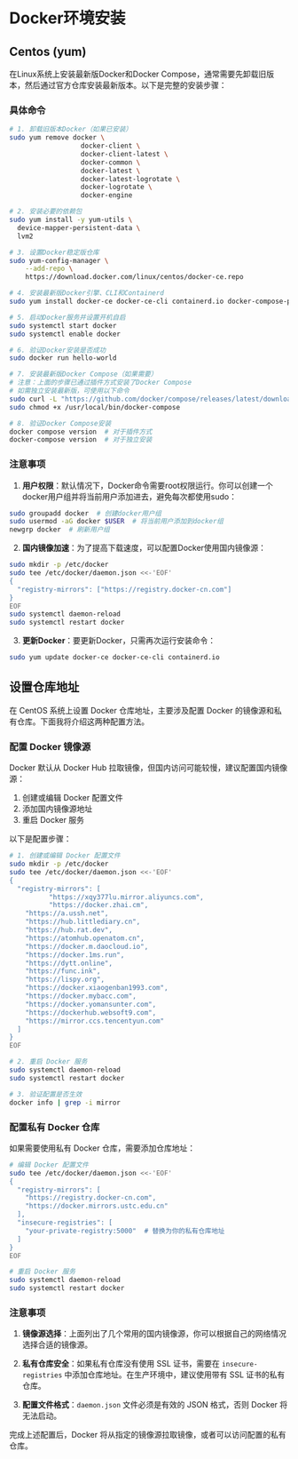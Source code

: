 # Docker环境安装

## Centos (yum)

在Linux系统上安装最新版Docker和Docker Compose，通常需要先卸载旧版本，然后通过官方仓库安装最新版本。以下是完整的安装步骤：

### 具体命令

```bash
# 1. 卸载旧版本Docker（如果已安装）
sudo yum remove docker \
                  docker-client \
                  docker-client-latest \
                  docker-common \
                  docker-latest \
                  docker-latest-logrotate \
                  docker-logrotate \
                  docker-engine

# 2. 安装必要的依赖包
sudo yum install -y yum-utils \
  device-mapper-persistent-data \
  lvm2

# 3. 设置Docker稳定版仓库
sudo yum-config-manager \
    --add-repo \
    https://download.docker.com/linux/centos/docker-ce.repo

# 4. 安装最新版Docker引擎、CLI和Containerd
sudo yum install docker-ce docker-ce-cli containerd.io docker-compose-plugin

# 5. 启动Docker服务并设置开机自启
sudo systemctl start docker
sudo systemctl enable docker

# 6. 验证Docker安装是否成功
sudo docker run hello-world

# 7. 安装最新版Docker Compose（如果需要）
# 注意：上面的步骤已通过插件方式安装了Docker Compose
# 如需独立安装最新版，可使用以下命令
sudo curl -L "https://github.com/docker/compose/releases/latest/download/docker-compose-$(uname -s)-$(uname -m)" -o /usr/local/bin/docker-compose
sudo chmod +x /usr/local/bin/docker-compose

# 8. 验证Docker Compose安装
docker compose version  # 对于插件方式
docker-compose version  # 对于独立安装
```

### 注意事项

1. **用户权限**：默认情况下，Docker命令需要root权限运行。你可以创建一个docker用户组并将当前用户添加进去，避免每次都使用sudo：

```bash
sudo groupadd docker  # 创建docker用户组
sudo usermod -aG docker $USER  # 将当前用户添加到docker组
newgrp docker  # 刷新用户组
```

2. **国内镜像加速**：为了提高下载速度，可以配置Docker使用国内镜像源：

```bash
sudo mkdir -p /etc/docker
sudo tee /etc/docker/daemon.json <<-'EOF'
{
  "registry-mirrors": ["https://registry.docker-cn.com"]
}
EOF
sudo systemctl daemon-reload
sudo systemctl restart docker
```

3. **更新Docker**：要更新Docker，只需再次运行安装命令：

```bash
sudo yum update docker-ce docker-ce-cli containerd.io
```




## 设置仓库地址

在 CentOS 系统上设置 Docker 仓库地址，主要涉及配置 Docker 的镜像源和私有仓库。下面我将介绍这两种配置方法。

### 配置 Docker 镜像源

Docker 默认从 Docker Hub 拉取镜像，但国内访问可能较慢，建议配置国内镜像源：

1. 创建或编辑 Docker 配置文件
2. 添加国内镜像源地址
3. 重启 Docker 服务

以下是配置步骤：

```bash
# 1. 创建或编辑 Docker 配置文件
sudo mkdir -p /etc/docker
sudo tee /etc/docker/daemon.json <<-'EOF'
{
  "registry-mirrors": [
          "https://xqy377lu.mirror.aliyuncs.com",
          "https://docker.zhai.cm",
    "https://a.ussh.net",
    "https://hub.littlediary.cn",
    "https://hub.rat.dev",
    "https://atomhub.openatom.cn",
    "https://docker.m.daocloud.io",
    "https://docker.1ms.run",
    "https://dytt.online",
    "https://func.ink",
    "https://lispy.org",
    "https://docker.xiaogenban1993.com",
    "https://docker.mybacc.com",
    "https://docker.yomansunter.com",
    "https://dockerhub.websoft9.com",
    "https://mirror.ccs.tencentyun.com"
  ]    
}
EOF

# 2. 重启 Docker 服务
sudo systemctl daemon-reload
sudo systemctl restart docker

# 3. 验证配置是否生效
docker info | grep -i mirror
```

### 配置私有 Docker 仓库

如果需要使用私有 Docker 仓库，需要添加仓库地址：

```bash
# 编辑 Docker 配置文件
sudo tee /etc/docker/daemon.json <<-'EOF'
{
  "registry-mirrors": [
    "https://registry.docker-cn.com",
    "https://docker.mirrors.ustc.edu.cn"
  ],
  "insecure-registries": [
    "your-private-registry:5000"  # 替换为你的私有仓库地址
  ]
}
EOF

# 重启 Docker 服务
sudo systemctl daemon-reload
sudo systemctl restart docker
```

### 注意事项

1. **镜像源选择**：上面列出了几个常用的国内镜像源，你可以根据自己的网络情况选择合适的镜像源。

2. **私有仓库安全**：如果私有仓库没有使用 SSL 证书，需要在 `insecure-registries` 中添加仓库地址。在生产环境中，建议使用带有 SSL 证书的私有仓库。

3. **配置文件格式**：`daemon.json` 文件必须是有效的 JSON 格式，否则 Docker 将无法启动。

完成上述配置后，Docker 将从指定的镜像源拉取镜像，或者可以访问配置的私有仓库。